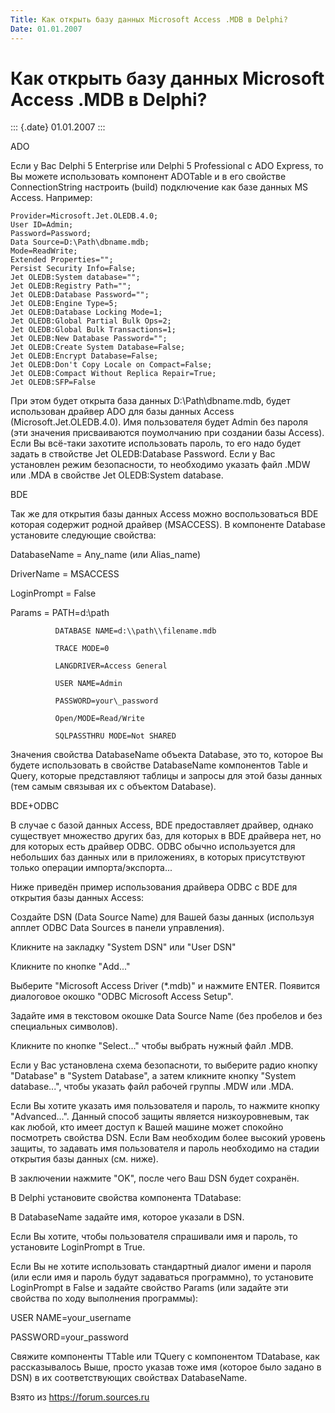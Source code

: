 ```yaml
---
Title: Как открыть базу данных Microsoft Access .MDB в Delphi?
Date: 01.01.2007
---
```



Как открыть базу данных Microsoft Access .MDB в Delphi?
=======================================================

::: {.date}
01.01.2007
:::

ADO

Если у Вас Delphi 5 Enterprise или Delphi 5 Professional с ADO Express,
то Вы можете использовать компонент ADOTable и в его свойстве
ConnectionString настроить (build) подключение как базе данных MS
Access. Например:

    Provider=Microsoft.Jet.OLEDB.4.0;
    User ID=Admin;
    Password=Password;
    Data Source=D:\Path\dbname.mdb;
    Mode=ReadWrite;
    Extended Properties="";
    Persist Security Info=False;
    Jet OLEDB:System database="";
    Jet OLEDB:Registry Path="";
    Jet OLEDB:Database Password="";
    Jet OLEDB:Engine Type=5;
    Jet OLEDB:Database Locking Mode=1;
    Jet OLEDB:Global Partial Bulk Ops=2;
    Jet OLEDB:Global Bulk Transactions=1;
    Jet OLEDB:New Database Password="";
    Jet OLEDB:Create System Database=False;
    Jet OLEDB:Encrypt Database=False;
    Jet OLEDB:Don't Copy Locale on Compact=False;
    Jet OLEDB:Compact Without Replica Repair=True;
    Jet OLEDB:SFP=False

При этом будет открыта база данных D:\\Path\\dbname.mdb, будет
использован драйвер ADO для базы данных Access
(Microsoft.Jet.OLEDB.4.0). Имя пользователя будет Admin без пароля (эти
значения присваиваются поумолчанию при создании базы Access). Если Вы
всё-таки захотите использовать пароль, то его надо будет задать в
ствойстве Jet OLEDB:Database Password. Если у Вас установлен режим
безопасности, то необходимо указать файл .MDW или .MDA в свойстве Jet
OLEDB:System database.

BDE

Так же для открытия базы данных Access можно воспользоваться BDE которая
содержит родной драйвер (MSACCESS). В компоненте Database установите
следующие свойства:

DatabaseName = Any\_name (или Alias\_name)

DriverName   = MSACCESS

LoginPrompt  = False

Params       = PATH=d:\\path

              DATABASE NAME=d:\\path\\filename.mdb

              TRACE MODE=0

              LANGDRIVER=Access General

              USER NAME=Admin

              PASSWORD=your\_password

              Open/MODE=Read/Write

              SQLPASSTHRU MODE=Not SHARED

Значения свойства DatabaseName объекта Database, это то, которое Вы
будете использовать в свойстве DatabaseName компонентов Table и Query,
которые представляют таблицы и запросы для этой базы данных (тем самым
связывая их с объектом Database).

BDE+ODBC

В случае с базой данных Access, BDE предоставляет драйвер, однако
существует множество других баз, для которых в BDE драйвера нет, но для
которых есть драйвер ODBC. ODBC обычно используется для небольших баз
данных или в приложениях, в которых присутствуют только операции
импорта/экспорта...

Ниже приведён пример использования драйвера ODBC с BDE для открытия базы
данных Access:

Создайте DSN (Data Source Name) для Вашей базы данных (используя апплет
ODBC Data Sources в панели управления).

Кликните на закладку \"System DSN\" или \"User DSN\"

Кликните по кнопке \"Add...\"

Выберите \"Microsoft Access Driver (*.mdb)\" и нажмите ENTER. Появится
диалоговое окошко \"ODBC Microsoft Access Setup\".

Задайте имя в текстовом окошке Data Source Name (без пробелов и без
специальных символов).

Кликните по кнопке \"Select...\" чтобы выбрать нужный файл .MDB.

Если у Вас установлена схема безопасноти, то выберите радио кнопку
\"Database\" в \"System Database\", а затем кликните кнопку \"System
database...\", чтобы указать файл рабочей группы .MDW или .MDA.

Если Вы хотите указать имя пользователя и пароль, то нажмите кнопку
\"Advanced...\". Данный способ защиты является низкоуровневым, так как
любой, кто имеет доступ к Вашей машине может спокойно посмотреть
свойства DSN. Если Вам необходим более высокий уровень защиты, то
задавать имя пользователя и пароль необходимо на стадии открытия базы
данных (см. ниже).

В заключении нажмите \"OK\", после чего Ваш DSN будет сохранён.

В Delphi установите свойства компонента TDatabase:

В DatabaseName задайте имя, которое указали в DSN.

Если Вы хотите, чтобы пользователя спрашивали имя и пароль, то
установите LoginPrompt в True.

Если Вы не хотите использовать стандартный диалог имени и пароля (или
если имя и пароль будут задаваться программно), то установите
LoginPrompt в False и задайте свойство Params (или задайте эти свойства
по ходу выполнения программы):

USER NAME=your\_username

PASSWORD=your\_password

Свяжите компоненты TTable или TQuery с компонентом TDatabase, как
рассказывалось Выше, просто указав тоже имя (которое было задано в DSN)
в их соответствующих свойствах DatabaseName.

Взято из <https://forum.sources.ru>
